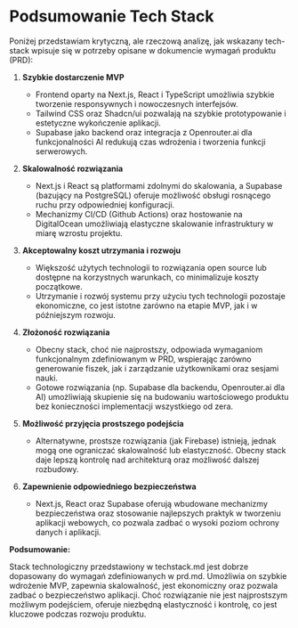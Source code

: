 # Podsumowanie Tech Stack

Poniżej przedstawiam krytyczną, ale rzeczową analizę, jak wskazany tech-stack wpisuje się w potrzeby opisane w dokumencie wymagań produktu (PRD):

1. **Szybkie dostarczenie MVP**
   - Frontend oparty na Next.js, React i TypeScript umożliwia szybkie tworzenie responsywnych i nowoczesnych interfejsów.
   - Tailwind CSS oraz Shadcn/ui pozwalają na szybkie prototypowanie i estetyczne wykończenie aplikacji.
   - Supabase jako backend oraz integracja z Openrouter.ai dla funkcjonalności AI redukują czas wdrożenia i tworzenia funkcji serwerowych.

2. **Skalowalność rozwiązania**
   - Next.js i React są platformami zdolnymi do skalowania, a Supabase (bazujący na PostgreSQL) oferuje możliwość obsługi rosnącego ruchu przy odpowiedniej konfiguracji.
   - Mechanizmy CI/CD (Github Actions) oraz hostowanie na DigitalOcean umożliwiają elastyczne skalowanie infrastruktury w miarę wzrostu projektu.

3. **Akceptowalny koszt utrzymania i rozwoju**
   - Większość użytych technologii to rozwiązania open source lub dostępne na korzystnych warunkach, co minimalizuje koszty początkowe.
   - Utrzymanie i rozwój systemu przy użyciu tych technologii pozostaje ekonomiczne, co jest istotne zarówno na etapie MVP, jak i w późniejszym rozwoju.

4. **Złożoność rozwiązania**
   - Obecny stack, choć nie najprostszy, odpowiada wymaganiom funkcjonalnym zdefiniowanym w PRD, wspierając zarówno generowanie fiszek, jak i zarządzanie użytkownikami oraz sesjami nauki.
   - Gotowe rozwiązania (np. Supabase dla backendu, Openrouter.ai dla AI) umożliwiają skupienie się na budowaniu wartościowego produktu bez konieczności implementacji wszystkiego od zera.

5. **Możliwość przyjęcia prostszego podejścia**
   - Alternatywne, prostsze rozwiązania (jak Firebase) istnieją, jednak mogą one ograniczać skalowalność lub elastyczność. Obecny stack daje lepszą kontrolę nad architekturą oraz możliwość dalszej rozbudowy.

6. **Zapewnienie odpowiedniego bezpieczeństwa**
   - Next.js, React oraz Supabase oferują wbudowane mechanizmy bezpieczeństwa oraz stosowanie najlepszych praktyk w tworzeniu aplikacji webowych, co pozwala zadbać o wysoki poziom ochrony danych i aplikacji.

**Podsumowanie:**

Stack technologiczny przedstawiony w techstack.md jest dobrze dopasowany do wymagań zdefiniowanych w prd.md. Umożliwia on szybkie wdrożenie MVP, zapewnia skalowalność, jest ekonomiczny oraz pozwala zadbać o bezpieczeństwo aplikacji. Choć rozwiązanie nie jest najprostszym możliwym podejściem, oferuje niezbędną elastyczność i kontrolę, co jest kluczowe podczas rozwoju produktu. 